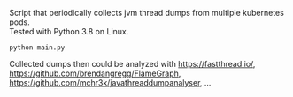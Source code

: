Script that periodically collects jvm thread dumps from multiple kubernetes pods.  
Tested with Python 3.8 on Linux.

    python main.py

Collected dumps then could be analyzed with
https://fastthread.io/,
https://github.com/brendangregg/FlameGraph,
https://github.com/mchr3k/javathreaddumpanalyser,
...
